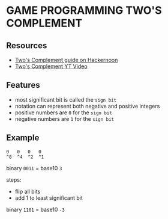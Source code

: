 # GAME PROGRAMMING TWO'S COMPLEMENT

## Resources

- [Two's Complement guide on Hackernoon](https://hackernoon.com/a-guide-to-twos-complement-calculating-and-converting-for-binary-numbers-97173z8t)
- [Two's Complement YT Video](https://youtu.be/n6taPbsRqV4)

## Features

- most significant bit is called the `sign bit`
- notation can represent both negative and positive integers
- positive numbers are `0` for the `sign bit`
- negative numbers are `1` for the `sign bit`

## Example

```
0   0   0   0
^8  ^4  ^2  ^1
```

binary `0011` = base10 `3`

steps:

- flip all bits
- add 1 to least significant bit

binary `1101` = base10 `-3`
